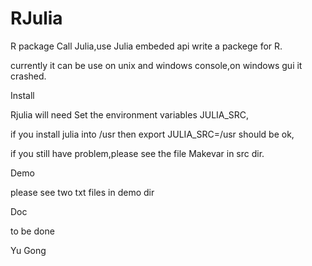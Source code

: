 RJulia
======

R package Call Julia,use Julia embeded api write a packege for R.

currently it can be use on unix and windows console,on windows gui it crashed.

Install

Rjulia will need Set the environment variables JULIA_SRC, 

if you install julia into /usr then export JULIA_SRC=/usr should be ok,

if you still have problem,please see the file Makevar in src dir.

Demo

please see two txt files in demo dir 

Doc

to be done


Yu Gong
